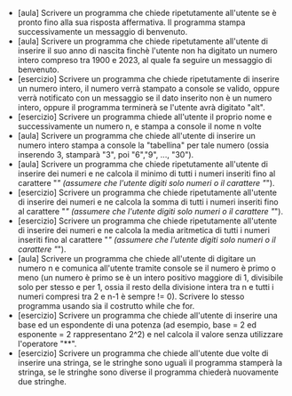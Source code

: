 - [aula] Scrivere un programma che chiede ripetutamente all'utente se è pronto fino alla sua risposta affermativa. Il programma stampa successivamente un messaggio di benvenuto.
- [aula] Scrivere un programma che chiede ripetutamente all'utente di inserire il suo anno di nascita finchè l'utente non ha digitato un numero intero compreso tra 1900 e 2023, al quale fa seguire un messaggio di benvenuto.
- [esercizio] Scrivere un programma che chiede ripetutamente di inserire un numero intero, il numero verrà stampato a console se valido, oppure verrà notificato con un messaggio se il dato inserito non è un numero intero, oppure il programma terminerà se l'utente avrà digitato "alt".
- [esercizio] Scrivere un programma chiede all'utente il proprio nome e successivamente un numero n, e stampa a console il nome n volte
- [aula] Scrivere un programma che chiede all'utente di inserire un numero intero stampa a console la "tabellina" per tale numero (ossia inserendo 3, stamparà "3", poi "6","9", ..., "30").
- [aula] Scrivere un programma che chiede ripetutamente all'utente di inserire dei numeri e ne calcola il minimo di tutti i numeri inseriti fino al carattere "*" (assumere che l'utente digiti solo numeri o il carattere "*").
- [esercizio] Scrivere un programma che chiede ripetutamente all'utente di inserire dei numeri e ne calcola la somma di tutti i numeri inseriti fino al carattere "*" (assumere che l'utente digiti solo numeri o il carattere "*").
- [esercizio] Scrivere un programma che chiede ripetutamente all'utente di inserire dei numeri e ne calcola la media aritmetica di tutti i numeri inseriti fino al carattere "*" (assumere che l'utente digiti solo numeri o il carattere "*").
- [aula] Scrivere un programma che chiede all'utente di digitare un numero n e comunica all'utente tramite console se il numero è primo o meno (un numero è primo se è un intero positivo maggiore di 1, divisibile solo per stesso e per 1, ossia il resto della divisione intera tra n e tutti i numeri compresi tra 2 e n-1 è sempre != 0). Scrivere lo stesso programma usando sia il costrutto while che for.
- [esercizio] Scrivere un programma che chiede all'utente di inserire una base ed un espondente di una potenza (ad esempio, base = 2 ed esponente = 2 rappresentano 2^2) e nel calcola il valore senza utilizzare l'operatore "**".
- [esercizio] Scrivere un programma che chiede all'utente due volte di inserire una stringa, se le stringhe sono uguali il programma stamperà la stringa, se le stringhe sono diverse il programma chiederà nuovamente due stringhe.